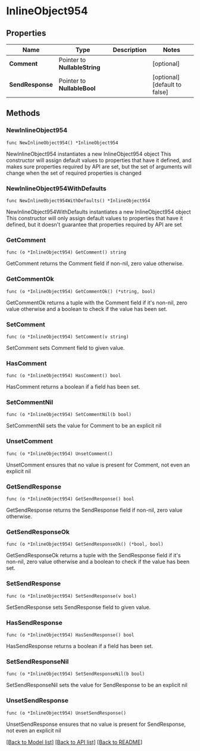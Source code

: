 # InlineObject954

## Properties

Name | Type | Description | Notes
------------ | ------------- | ------------- | -------------
**Comment** | Pointer to **NullableString** |  | [optional] 
**SendResponse** | Pointer to **NullableBool** |  | [optional] [default to false]

## Methods

### NewInlineObject954

`func NewInlineObject954() *InlineObject954`

NewInlineObject954 instantiates a new InlineObject954 object
This constructor will assign default values to properties that have it defined,
and makes sure properties required by API are set, but the set of arguments
will change when the set of required properties is changed

### NewInlineObject954WithDefaults

`func NewInlineObject954WithDefaults() *InlineObject954`

NewInlineObject954WithDefaults instantiates a new InlineObject954 object
This constructor will only assign default values to properties that have it defined,
but it doesn't guarantee that properties required by API are set

### GetComment

`func (o *InlineObject954) GetComment() string`

GetComment returns the Comment field if non-nil, zero value otherwise.

### GetCommentOk

`func (o *InlineObject954) GetCommentOk() (*string, bool)`

GetCommentOk returns a tuple with the Comment field if it's non-nil, zero value otherwise
and a boolean to check if the value has been set.

### SetComment

`func (o *InlineObject954) SetComment(v string)`

SetComment sets Comment field to given value.

### HasComment

`func (o *InlineObject954) HasComment() bool`

HasComment returns a boolean if a field has been set.

### SetCommentNil

`func (o *InlineObject954) SetCommentNil(b bool)`

 SetCommentNil sets the value for Comment to be an explicit nil

### UnsetComment
`func (o *InlineObject954) UnsetComment()`

UnsetComment ensures that no value is present for Comment, not even an explicit nil
### GetSendResponse

`func (o *InlineObject954) GetSendResponse() bool`

GetSendResponse returns the SendResponse field if non-nil, zero value otherwise.

### GetSendResponseOk

`func (o *InlineObject954) GetSendResponseOk() (*bool, bool)`

GetSendResponseOk returns a tuple with the SendResponse field if it's non-nil, zero value otherwise
and a boolean to check if the value has been set.

### SetSendResponse

`func (o *InlineObject954) SetSendResponse(v bool)`

SetSendResponse sets SendResponse field to given value.

### HasSendResponse

`func (o *InlineObject954) HasSendResponse() bool`

HasSendResponse returns a boolean if a field has been set.

### SetSendResponseNil

`func (o *InlineObject954) SetSendResponseNil(b bool)`

 SetSendResponseNil sets the value for SendResponse to be an explicit nil

### UnsetSendResponse
`func (o *InlineObject954) UnsetSendResponse()`

UnsetSendResponse ensures that no value is present for SendResponse, not even an explicit nil

[[Back to Model list]](../README.md#documentation-for-models) [[Back to API list]](../README.md#documentation-for-api-endpoints) [[Back to README]](../README.md)



